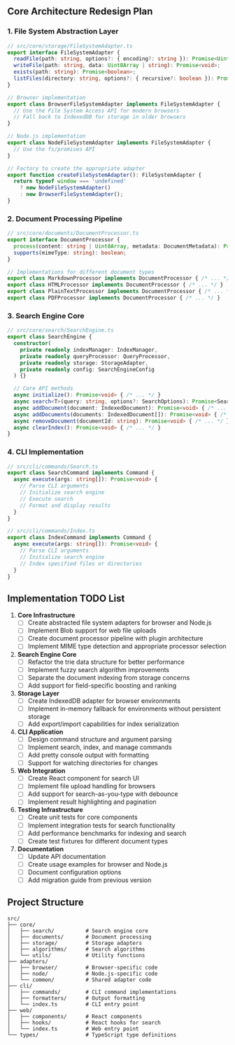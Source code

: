 
## Core Architecture Redesign Plan

### 1. File System Abstraction Layer
```typescript
// src/core/storage/FileSystemAdapter.ts
export interface FileSystemAdapter {
  readFile(path: string, options?: { encoding?: string }): Promise<Uint8Array | string>;
  writeFile(path: string, data: Uint8Array | string): Promise<void>;
  exists(path: string): Promise<boolean>;
  listFiles(directory: string, options?: { recursive?: boolean }): Promise<string[]>;
}

// Browser implementation
export class BrowserFileSystemAdapter implements FileSystemAdapter {
  // Use the File System Access API for modern browsers
  // Fall back to IndexedDB for storage in older browsers
}

// Node.js implementation
export class NodeFileSystemAdapter implements FileSystemAdapter {
  // Use the fs/promises API
}

// Factory to create the appropriate adapter
export function createFileSystemAdapter(): FileSystemAdapter {
  return typeof window === 'undefined' 
    ? new NodeFileSystemAdapter() 
    : new BrowserFileSystemAdapter();
}
```

### 2. Document Processing Pipeline

```typescript
// src/core/documents/DocumentProcessor.ts
export interface DocumentProcessor {
  process(content: string | Uint8Array, metadata: DocumentMetadata): Promise<IndexedDocument>;
  supports(mimeType: string): boolean;
}

// Implementations for different document types
export class MarkdownProcessor implements DocumentProcessor { /* ... */ }
export class HTMLProcessor implements DocumentProcessor { /* ... */ }
export class PlainTextProcessor implements DocumentProcessor { /* ... */ }
export class PDFProcessor implements DocumentProcessor { /* ... */ }
```

### 3. Search Engine Core

```typescript
// src/core/search/SearchEngine.ts
export class SearchEngine {
  constructor(
    private readonly indexManager: IndexManager,
    private readonly queryProcessor: QueryProcessor,
    private readonly storage: StorageAdapter,
    private readonly config: SearchEngineConfig
  ) {}

  // Core API methods
  async initialize(): Promise<void> { /* ... */ }
  async search<T>(query: string, options?: SearchOptions): Promise<SearchResult<T>[]> { /* ... */ }
  async addDocument(document: IndexedDocument): Promise<void> { /* ... */ }
  async addDocuments(documents: IndexedDocument[]): Promise<void> { /* ... */ }
  async removeDocument(documentId: string): Promise<void> { /* ... */ }
  async clearIndex(): Promise<void> { /* ... */ }
}
```

### 4. CLI Implementation

```typescript
// src/cli/commands/Search.ts
export class SearchCommand implements Command {
  async execute(args: string[]): Promise<void> {
    // Parse CLI arguments
    // Initialize search engine
    // Execute search
    // Format and display results
  }
}

// src/cli/commands/Index.ts
export class IndexCommand implements Command {
  async execute(args: string[]): Promise<void> {
    // Parse CLI arguments
    // Initialize search engine
    // Index specified files or directories
  }
}
```

## Implementation TODO List

1. **Core Infrastructure**
   - [ ] Create abstracted file system adapters for browser and Node.js
   - [ ] Implement Blob support for web file uploads
   - [ ] Create document processor pipeline with plugin architecture
   - [ ] Implement MIME type detection and appropriate processor selection

2. **Search Engine Core**
   - [ ] Refactor the trie data structure for better performance
   - [ ] Implement fuzzy search algorithm improvements
   - [ ] Separate the document indexing from storage concerns
   - [ ] Add support for field-specific boosting and ranking

3. **Storage Layer**
   - [ ] Create IndexedDB adapter for browser environments
   - [ ] Implement in-memory fallback for environments without persistent storage
   - [ ] Add export/import capabilities for index serialization

4. **CLI Application**
   - [ ] Design command structure and argument parsing
   - [ ] Implement search, index, and manage commands
   - [ ] Add pretty console output with formatting
   - [ ] Support for watching directories for changes

5. **Web Integration**
   - [ ] Create React component for search UI
   - [ ] Implement file upload handling for browsers
   - [ ] Add support for search-as-you-type with debounce
   - [ ] Implement result highlighting and pagination

6. **Testing Infrastructure**
   - [ ] Create unit tests for core components
   - [ ] Implement integration tests for search functionality
   - [ ] Add performance benchmarks for indexing and search
   - [ ] Create test fixtures for different document types

7. **Documentation**
   - [ ] Update API documentation
   - [ ] Create usage examples for browser and Node.js
   - [ ] Document configuration options
   - [ ] Add migration guide from previous version

## Project Structure

```
src/
├── core/
│   ├── search/          # Search engine core
│   ├── documents/       # Document processing
│   ├── storage/         # Storage adapters
│   ├── algorithms/      # Search algorithms
│   └── utils/           # Utility functions
├── adapters/
│   ├── browser/         # Browser-specific code
│   ├── node/            # Node.js-specific code
│   └── common/          # Shared adapter code
├── cli/
│   ├── commands/        # CLI command implementations
│   ├── formatters/      # Output formatting
│   └── index.ts         # CLI entry point
├── web/
│   ├── components/      # React components
│   ├── hooks/           # React hooks for search
│   └── index.ts         # Web entry point
└── types/               # TypeScript type definitions
```

